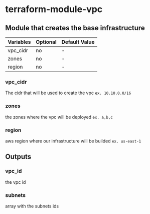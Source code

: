 terraform-module-vpc
====

## Module that creates the base infrastructure


Variables |  Optional | Default Value |
---|---|---
vpc_cidr | no | - |
zones | no | - | 
region | no | - |

### vpc_cidr
The cidr that will be used to create the vpc `ex. 10.10.0.0/16`

### zones
the zones where the vpc will be deployed `ex. a,b,c`

### region
aws region where our infrastructure will be builded `ex. us-east-1`


## Outputs

### vpc_id
the vpc id 

### subnets
array with the subnets ids
